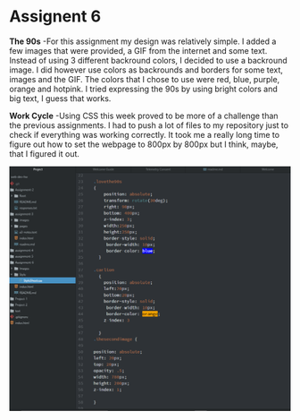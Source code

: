 # Assignent 6

**The 90s**
-For this assignment my design was relatively simple. I added a few
images that were provided, a GIF from the internet and some text. Instead of using
3 different backround colors, I decided to use a backround image. I did however use colors
as backrounds and borders for some text, images and the GIF. The colors that I chose to use
were red, blue, purple, orange and hotpink. I tried expressing the 90s by using bright colors and big text, I guess that works.


**Work Cycle**
-Using CSS this week proved to be more of a challenge than the previous assignments. I had to push a lot of files to my repository just to
 check if everything was working correctly. It took me a really long time to figure out how to set the webpage to 800px by 800px but I think, maybe, that
I figured it out.

![my screenshot](./Images/Capture.PNG)
